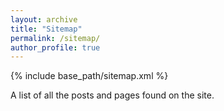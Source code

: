 ```yaml
---
layout: archive
title: "Sitemap"
permalink: /sitemap/
author_profile: true
---
```


{% include base_path/sitemap.xml %}

A list of all the posts and pages found on the site.
